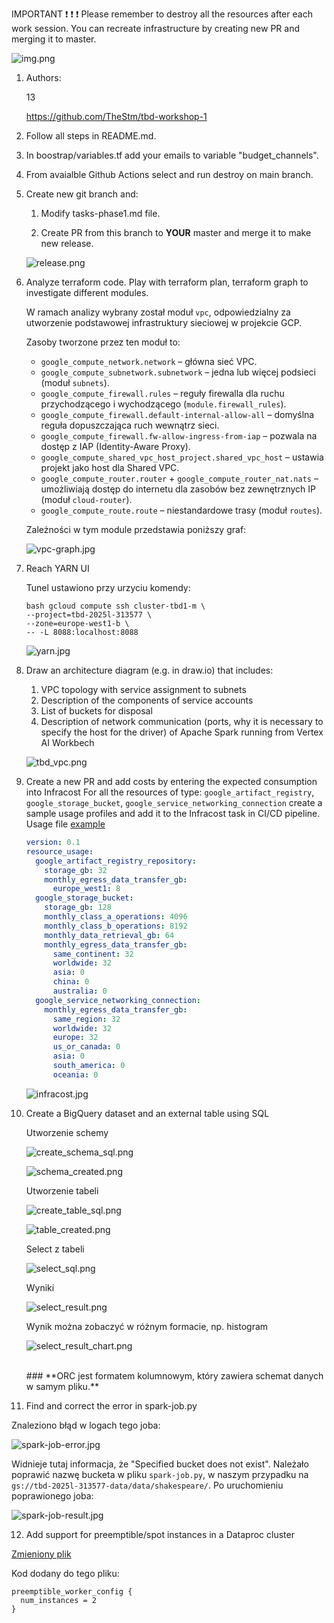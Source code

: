 IMPORTANT ❗ ❗ ❗ Please remember to destroy all the resources after each work session. You can recreate infrastructure by creating new PR and merging it to master.
  
![img.png](doc/figures/destroy.png)

1. Authors:

   13

   https://github.com/TheStm/tbd-workshop-1
   
2. Follow all steps in README.md.

3. In boostrap/variables.tf add your emails to variable "budget_channels".

4. From avaialble Github Actions select and run destroy on main branch.
   
5. Create new git branch and:
    1. Modify tasks-phase1.md file.
    
    2. Create PR from this branch to **YOUR** master and merge it to make new release. 
    
    ![release.png](doc/figures/release.png)


6. Analyze terraform code. Play with terraform plan, terraform graph to investigate different modules.

   W ramach analizy wybrany został moduł `vpc`, odpowiedzialny za utworzenie podstawowej infrastruktury sieciowej w 
   projekcie GCP.

   Zasoby tworzone przez ten moduł to:
   - `google_compute_network.network` – główna sieć VPC.
   - `google_compute_subnetwork.subnetwork` – jedna lub więcej podsieci (moduł `subnets`).
   - `google_compute_firewall.rules` – reguły firewalla dla ruchu przychodzącego i wychodzącego (`module.firewall_rules`).
   - `google_compute_firewall.default-internal-allow-all` – domyślna reguła dopuszczająca ruch wewnątrz sieci.
   - `google_compute_firewall.fw-allow-ingress-from-iap` – pozwala na dostęp z IAP (Identity-Aware Proxy).
   - `google_compute_shared_vpc_host_project.shared_vpc_host` – ustawia projekt jako host dla Shared VPC.
   - `google_compute_router.router` + `google_compute_router_nat.nats` – umożliwiają dostęp do internetu dla zasobów bez zewnętrznych IP (moduł `cloud-router`).
   - `google_compute_route.route` – niestandardowe trasy (moduł `routes`).

   Zależności w tym module przedstawia poniższy graf:
   
   ![vpc-graph.jpg](doc/figures/vpc-graph.jpg)

7. Reach YARN UI
    
   Tunel ustawiono przy urzyciu komendy:
   ```
   bash gcloud compute ssh cluster-tbd1-m \ 
   --project=tbd-2025l-313577 \ 
   --zone=europe-west1-b \ 
   -- -L 8088:localhost:8088 
   ```

   ![yarn.jpg](doc/figures/yarn.jpg)

8. Draw an architecture diagram (e.g. in draw.io) that includes:
    1. VPC topology with service assignment to subnets
    2. Description of the components of service accounts
    3. List of buckets for disposal
    4. Description of network communication (ports, why it is necessary to specify the host for the driver) of Apache Spark running from Vertex AI Workbech
  
    ![tbd_vpc.png](doc/figures/tbd_vpc.png)

9. Create a new PR and add costs by entering the expected consumption into Infracost
For all the resources of type: `google_artifact_registry`, `google_storage_bucket`, `google_service_networking_connection`
create a sample usage profiles and add it to the Infracost task in CI/CD pipeline. Usage file [example](https://github.com/infracost/infracost/blob/master/infracost-usage-example.yml) 

    ```yaml
    version: 0.1
    resource_usage:
      google_artifact_registry_repository:
        storage_gb: 32
        monthly_egress_data_transfer_gb:
          europe_west1: 8
      google_storage_bucket:
        storage_gb: 128
        monthly_class_a_operations: 4096
        monthly_class_b_operations: 8192
        monthly_data_retrieval_gb: 64
        monthly_egress_data_transfer_gb:
          same_continent: 32
          worldwide: 32
          asia: 0
          china: 0
          australia: 0
      google_service_networking_connection:
        monthly_egress_data_transfer_gb:
          same_region: 32
          worldwide: 32
          europe: 32
          us_or_canada: 0
          asia: 0
          south_america: 0
          oceania: 0
    ```

   ![infracost.jpg](doc/figures/infracost.jpg)

10. Create a BigQuery dataset and an external table using SQL

    Utworzenie schemy

    ![create_schema_sql.png](doc/figures/create_schema_sql.png)

    ![schema_created.png](doc/figures/schema_created.png)

    Utworzenie tabeli

    ![create_table_sql.png](doc/figures/create_table_sql.png)

    ![table_created.png](doc/figures/table_created.png)

    Select z tabeli

    ![select_sql.png](doc/figures/select_sql.png)

    Wyniki

    ![select_result.png](doc/figures/select_result.png)

    Wynik można zobaczyć w różnym formacie, np. histogram

    ![select_result_chart.png](doc/figures/select_result_chart.png)

    <br/> 
    ### **ORC jest formatem kolumnowym, który zawiera schemat danych w samym pliku.** 

11. Find and correct the error in spark-job.py

   Znaleziono błąd w logach tego joba:
   
   ![spark-job-error.jpg](doc/figures/spark-job-error.jpg)
   
   Widnieje tutaj informacja, że "Specified bucket does not exist". Należało 
   poprawić nazwę bucketa w pliku `spark-job.py`, w naszym przypadku na 
   `gs://tbd-2025l-313577-data/data/shakespeare/`. Po uruchomieniu poprawionego joba:
   
   ![spark-job-result.jpg](doc/figures/spark-job-result.jpg)

12. Add support for preemptible/spot instances in a Dataproc cluster

   [Zmieniony plik](modules/dataproc/main.tf)
       
   Kod dodany do tego pliku:
   ```
   preemptible_worker_config {
     num_instances = 2
   }
   ```
